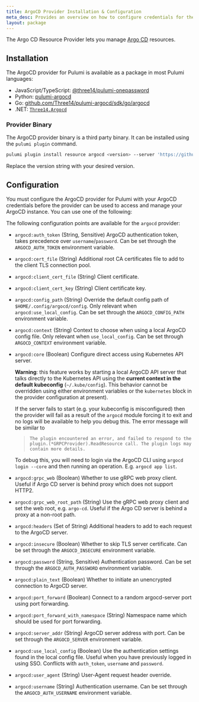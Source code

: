 ```yaml
---
title: ArgoCD Provider Installation & Configuration
meta_desc: Provides an overview on how to configure credentials for the ArgoCD provider for Pulumi.
layout: package
---
```


The Argo CD Resource Provider lets you manage [Argo CD](https://argoproj.github.io/cd/) resources.

## Installation

The ArgoCD provider for Pulumi is available as a package in most Pulumi languages:

- JavaScript/TypeScript: [@three14/pulumi-onepassword](https://www.npmjs.com/package/@three14/pulumi-argocd)
- Python: [pulumi-argocd](https://pypi.org/project/pulumi-argocd/)
- Go: [github.com/Three14/pulumi-argocd/sdk/go/argocd](https://pkg.go.dev/github.com/Three14/pulumi-argocd/sdk/go/onepassword)
- .NET: [`Three14.Argocd`](https://www.nuget.org/packages/Three14.Argocd)

### Provider Binary

The ArgoCD provider binary is a third party binary. It can be installed using the `pulumi plugin` command.

```sh
pulumi plugin install resource argocd <version> --server 'https://github.com/Three141/pulumi-argocd/releases/download/v${VERSION}/'
```

Replace the version string with your desired version.

## Configuration

You must configure the ArgoCD provider for Pulumi with your ArgoCD credentials before the provider can be used to access and manage your ArgoCD instance. You can use one of the following:

The following configuration points are available for the `argocd` provider:

- `argocd:auth_token` (String, Sensitive) ArgoCD authentication token, takes precedence over `username`/`password`. Can be set through the `ARGOCD_AUTH_TOKEN` environment variable.
- `argocd:cert_file` (String) Additional root CA certificates file to add to the client TLS connection pool.
- `argocd:client_cert_file` (String) Client certificate.
- `argocd:client_cert_key` (String) Client certificate key.
- `argocd:config_path` (String) Override the default config path of `$HOME/.config/argocd/config`. Only relevant when `argocd:use_local_config`. Can be set through the `ARGOCD_CONFIG_PATH` environment variable.
- `argocd:context` (String) Context to choose when using a local ArgoCD config file. Only relevant when `use_local_config`. Can be set through `ARGOCD_CONTEXT` environment variable.
- `argocd:core` (Boolean) Configure direct access using Kubernetes API server.

  **Warning**: this feature works by starting a local ArgoCD API server that talks directly to the Kubernetes API using the **current context in the default kubeconfig** (`~/.kube/config`). This behavior cannot be overridden using either environment variables or the `kubernetes` block in the provider configuration at present).

  If the server fails to start (e.g. your kubeconfig is misconfigured) then the provider will fail as a result of the `argocd` module forcing it to exit and no logs will be available to help you debug this. The error message will be similar to
  > `The plugin encountered an error, and failed to respond to the plugin.(*GRPCProvider).ReadResource call. The plugin logs may contain more details.`

  To debug this, you will need to login via the ArgoCD CLI using `argocd login --core` and then running an operation. E.g. `argocd app list`.
- `argocd:grpc_web` (Boolean) Whether to use gRPC web proxy client. Useful if Argo CD server is behind proxy which does not support HTTP2.
- `argocd:grpc_web_root_path` (String) Use the gRPC web proxy client and set the web root, e.g. `argo-cd`. Useful if the Argo CD server is behind a proxy at a non-root path.
- `argocd:headers` (Set of String) Additional headers to add to each request to the ArgoCD server.
- `argocd:insecure` (Boolean) Whether to skip TLS server certificate. Can be set through the `ARGOCD_INSECURE` environment variable.
- `argocd:password` (String, Sensitive) Authentication password. Can be set through the `ARGOCD_AUTH_PASSWORD` environment variable.
- `argocd:plain_text` (Boolean) Whether to initiate an unencrypted connection to ArgoCD server.
- `argocd:port_forward` (Boolean) Connect to a random argocd-server port using port forwarding.
- `argocd:port_forward_with_namespace` (String) Namespace name which should be used for port forwarding.
- `argocd:server_addr` (String) ArgoCD server address with port. Can be set through the `ARGOCD_SERVER` environment variable.
- `argocd:use_local_config` (Boolean) Use the authentication settings found in the local config file. Useful when you have previously logged in using SSO. Conflicts with `auth_token`, `username` and `password`.
- `argocd:user_agent` (String) User-Agent request header override.
- `argocd:username` (String) Authentication username. Can be set through the `ARGOCD_AUTH_USERNAME` environment variable.
